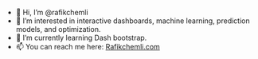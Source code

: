 - 👋 Hi, I’m @rafikchemli
- 👀 I’m interested in interactive dashboards, machine learning, prediction models, and optimization.
- 🌱 I’m currently learning Dash bootstrap.
- 📫 You can reach me here: [Rafikchemli.com](Rafikchemli.com/#contact)
